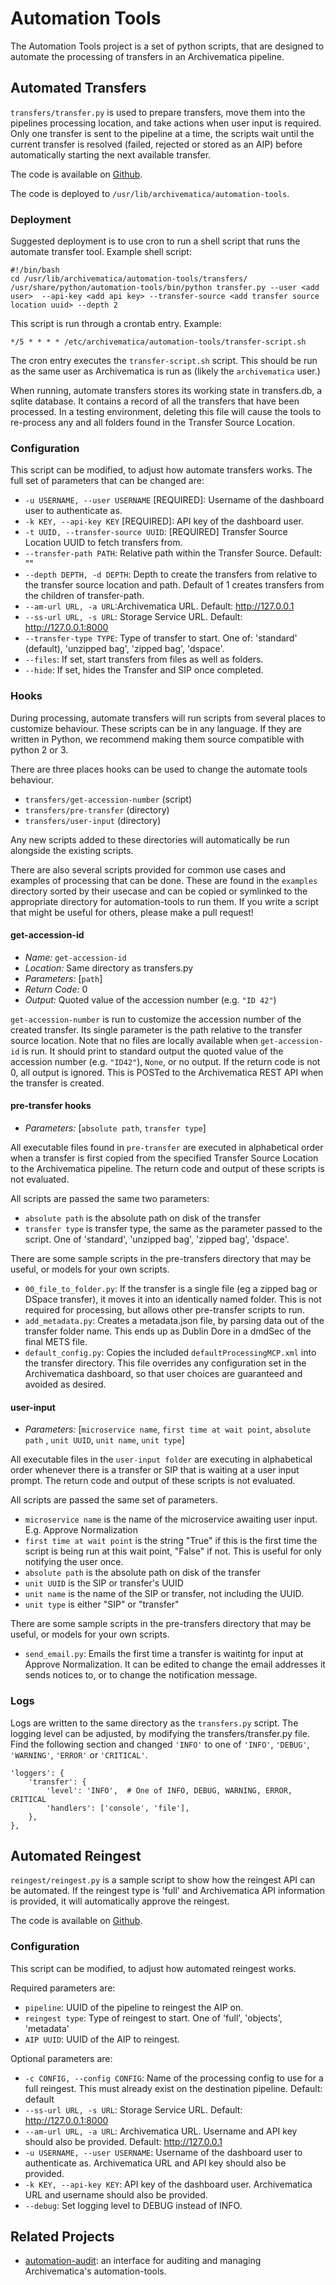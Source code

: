 Automation Tools
================

The Automation Tools project is a set of python scripts, that are designed to automate the processing of transfers in an Archivematica pipeline.


Automated Transfers
------------------

`transfers/transfer.py` is used to prepare transfers, move them into the pipelines processing location, and take actions when user input is required.
Only one transfer is sent to the pipeline at a time, the scripts wait until the current transfer is resolved (failed, rejected or stored as an AIP) before automatically starting the next available transfer.

The code is available on [Github](http://github.com/artefactual/automation-tools).

The code is deployed to `/usr/lib/archivematica/automation-tools`.


### Deployment

Suggested deployment is to use cron to run a shell script that runs the automate transfer tool. Example shell script:

    #!/bin/bash
    cd /usr/lib/archivematica/automation-tools/transfers/
    /usr/share/python/automation-tools/bin/python transfer.py --user <add user>  --api-key <add api key> --transfer-source <add transfer source location uuid> --depth 2

This script is run through a crontab entry. Example:

    */5 * * * * /etc/archivematica/automation-tools/transfer-script.sh

The cron entry executes the `transfer-script.sh` script. This should be run as the same user as Archivematica is run as (likely the `archivematica` user.)

When running, automate transfers stores its working state in transfers.db, a sqlite database.  It contains a record of all the transfers that have been processed.  In a testing environment, deleting this file will cause the tools to re-process any and all folders found in the Transfer Source Location. 


### Configuration

This script can be modified, to adjust how automate transfers works.  The full set of parameters that can be changed are:

* `-u USERNAME, --user USERNAME` [REQUIRED]: Username of the dashboard user to authenticate as.
* `-k KEY, --api-key KEY` [REQUIRED]: API key of the dashboard user.
* `-t UUID, --transfer-source UUID`: [REQUIRED] Transfer Source Location UUID to fetch transfers from.
* `--transfer-path PATH`: Relative path within the Transfer Source. Default: ""
* `--depth DEPTH, -d DEPTH`: Depth to create the transfers from relative to the transfer source location and path. Default of 1 creates transfers from the children of transfer-path.
* `--am-url URL, -a URL`:Archivematica URL. Default: http://127.0.0.1
* `--ss-url URL, -s URL`: Storage Service URL. Default: http://127.0.0.1:8000
* `--transfer-type TYPE`: Type of transfer to start. One of: 'standard' (default), 'unzipped bag', 'zipped bag', 'dspace'.
* `--files`: If set, start transfers from files as well as folders.
* `--hide`: If set, hides the Transfer and SIP once completed.


### Hooks

During processing, automate transfers will run scripts from several places to customize behaviour. These scripts can be in any language. If they are written in Python, we recommend making them source compatible with python 2 or 3.

There are three places hooks can be used to change the automate tools behaviour.

* `transfers/get-accession-number` (script)
* `transfers/pre-transfer` (directory)
* `transfers/user-input` (directory)

Any new scripts added to these directories will automatically be run alongside the existing scripts.

There are also several scripts provided for common use cases and examples of processing that can be done.
These are found in the `examples` directory sorted by their usecase and can be copied or symlinked to the appropriate directory for automation-tools to run them.
If you write a script that might be useful for others, please make a pull request!

#### get-accession-id

* _Name:_ `get-accession-id`
* _Location:_ Same directory as transfers.py
* _Parameters:_ [`path`]
* _Return Code:_ 0
* _Output:_ Quoted value of the accession number (e.g. `"ID 42"`)

`get-accession-number` is run to customize the accession number of the created transfer. Its single parameter is the path relative to the transfer source location.  Note that no files are locally available when `get-accession-id` is run. It should print to standard output the quoted value of the accession number (e.g. `"ID42"`), `None`, or no output. If the return code is not 0, all output is ignored. This is POSTed to the Archivematica REST API when the transfer is created.

#### pre-transfer hooks

* _Parameters:_ [`absolute path`, `transfer type`]

All executable files found in `pre-transfer` are executed in alphabetical order when a transfer is first copied from the specified Transfer Source Location to the Archivematica pipeline. The return code and output of these scripts is not evaluated.

All scripts are passed the same two parameters:

* `absolute path` is the absolute path on disk of the transfer
* `transfer type` is transfer type, the same as the parameter passed to the script. One of 'standard', 'unzipped bag', 'zipped bag', 'dspace'.

There are some sample scripts in the pre-transfers directory that may be useful, or models for your own scripts.

* `00_file_to_folder.py`: If the transfer is a single file (eg a zipped bag or DSpace transfer), it moves it into an identically named folder. This is not required for processing, but allows other pre-transfer scripts to run.
* `add_metadata.py`: Creates a metadata.json file, by parsing data out of the transfer folder name.  This ends up as Dublin Dore in a dmdSec of the final METS file.
* `default_config.py`: Copies the included `defaultProcessingMCP.xml` into the transfer directory. This file overrides any configuration set in the Archivematica dashboard, so that user choices are guaranteed and avoided as desired.

#### user-input

* _Parameters:_ [`microservice name`, `first time at wait point`, `absolute path` , `unit UUID`, `unit name`, `unit type`]

All executable files in the `user-input folder` are executing in alphabetical order whenever there is a transfer or SIP that is waiting at a user input prompt. The return code and output of these scripts is not evaluated.

All scripts are passed the same set of parameters.

* `microservice name` is the name of the microservice awaiting user input. E.g. Approve Normalization
* `first time at wait point` is the string "True" if this is the first time the script is being run at this wait point, "False" if not. This is useful for only notifying the user once.
* `absolute path` is the absolute path on disk of the transfer
* `unit UUID` is the SIP or transfer's UUID
* `unit name` is the name of the SIP or transfer, not including the UUID.
* `unit type` is either "SIP" or "transfer"

There are some sample scripts in the pre-transfers directory that may be useful, or models for your own scripts.

* `send_email.py`: Emails the first time a transfer is waitintg for input at Approve Normalization.  It can be edited to change the email addresses it sends notices to, or to change the notification message.


### Logs

Logs are written to the same directory as the `transfers.py` script. The logging level can be adjusted, by modifying the transfers/transfer.py file. Find the following section and changed `'INFO'` to one of `'INFO'`, `'DEBUG'`, `'WARNING'`, `'ERROR'` or `'CRITICAL'`.

    'loggers': {
        'transfer': {
            'level': 'INFO',  # One of INFO, DEBUG, WARNING, ERROR, CRITICAL
            'handlers': ['console', 'file'],
        },
    },


Automated Reingest
-----------------

`reingest/reingest.py` is a sample script to show how the reingest API can be automated.
If the reingest type is 'full' and Archivematica API information is provided, it will automatically approve the reingest.

The code is available on [Github](http://github.com/artefactual/automation-tools).


### Configuration

This script can be modified, to adjust how automated reingest works.

Required parameters are:

* `pipeline`: UUID of the pipeline to reingest the AIP on.
* `reingest type`: Type of reingest to start. One of 'full', 'objects', 'metadata'
* `AIP UUID`: UUID of the AIP to reingest.

Optional parameters are:

* `-c CONFIG, --config CONFIG`: Name of the processing config to use for a full reingest. This must already exist on the destination pipeline. Default: default
* `--ss-url URL, -s URL`: Storage Service URL. Default: http://127.0.0.1:8000
* `--am-url URL, -a URL`: Archivematica URL.  Username and API key should also be provided. Default: http://127.0.0.1
* `-u USERNAME, --user USERNAME`: Username of the dashboard user to authenticate as.  Archivematica URL and API key should also be provided.
* `-k KEY, --api-key KEY`: API key of the dashboard user.  Archivematica URL and username should also be provided.
* `--debug`: Set logging level to DEBUG instead of INFO.


Related Projects
----------------

* [automation-audit](https://github.com/finoradin/automation-audit): an interface for auditing and managing Archivematica's automation-tools.
